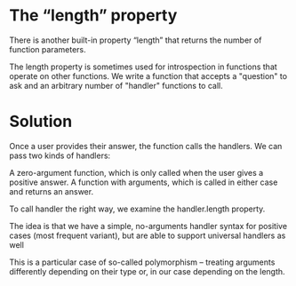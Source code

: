 # The “length” property
There is another built-in property “length” that returns the number of function parameters.

The length property is sometimes used for introspection in functions that operate on other functions.
We write a function that accepts a "question" to ask and an arbitrary number of "handler" functions to call.

# Solution
Once a user provides their answer, the function calls the handlers. We can pass two kinds of handlers:

A zero-argument function, which is only called when the user gives a positive answer.
A function with arguments, which is called in either case and returns an answer.

To call handler the right way, we examine the handler.length property.

The idea is that we have a simple, no-arguments handler syntax for positive cases (most frequent variant), but are able to support universal handlers as well

This is a particular case of so-called polymorphism – treating arguments differently depending on their type or, in our case depending on the length. 